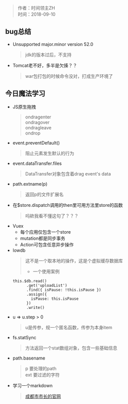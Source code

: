 >  作者：时间领主ZH  
>  时间：2018-09-10
## bug总结
- Unsupported major.minor version 52.0
    > jdk的版本过后，不支持
- Tomcat老不好，多半是欠揍？？
    > war包打包的时候命令没对，打成生产环境了
## 今日魔法学习
- JS原生拖拽
    > ondragenter  
    > ondragover  
    > ondragleave  
    > ondrop
- event.preventDefault()
    > 阻止元素发生默认的行为
- event.dataTransfer.files
    > DataTransfer对象包含着drag event's data
- path.extname(p)
    > 返回p的文件扩展名
- 在$store.dispatch调用的then里可用方法里store的函数 
    > 吗欸我看不懂这句了？？？
- Vuex
    - 每个应用仅包含一个store
    - mutation都是同步事务
    - Action可包含任意异步操作
- lowdb
    > 这不是一个取本地的操作，这是个虚拟缓存数据库  
    > - 一个使用案例  
    ```nodejs  
    this.$db.read()
          .get('uploadList')
          .find({ isPause: !this.isPause })
          .assign({
            isPause: this.isPause
          })
          .write()
    ```   
- u => u.step > 0
    > u是传参，规一个匿名函数，传参为本身item
- fs.statSync 
    > 方法返回一个stat数组对象，包含一些基础信息
- path.basename 
    >p    要处理的path   
    >ext  要过滤的字符
- 学习一个markdown
    >[成都市市长的官网](http://abeford.red)

